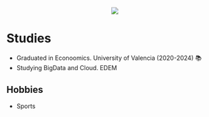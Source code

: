 <h1 align="center">
  <a href="https://git.io/typing-svg">
    <img src="https://readme-typing-svg.herokuapp.com/?lines=Hello,+There!+👋;I+am+Alex+Revert;Nice+to+meet+you!&center=true&size=30">
  </a>
</h1>

# Studies

- Graduated in Econoomics. University of Valencia (2020-2024) 📚	
- Studying BigData and Cloud. EDEM
  
## Hobbies 

- Sports
